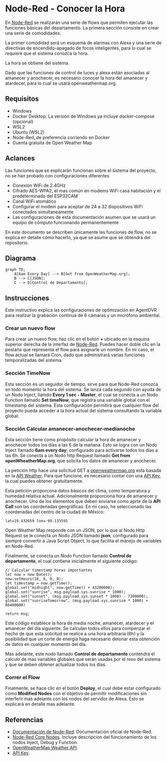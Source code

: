 # Node-Red - Conocer la Hora

En [Node-Red](http://localhost:1880/) se realizarán una serie de flows que permiten ejecutar las funciones básicas del departamento. La primera sección consiste en crear una serie de comodidades.

La primer comodidad será un esquema de alarmas con Alexa y una serie de directivas de encendido-apagado de focos inteligentes, para lo cual se requiere que el sistema conozca la hora.

La hora se obtiene del sistema. 

Dado que las funciones de control de luces y alexa están asociadas al amanecer y anochecer, es necesario conocer la hora del amanecer y atardecer, para lo cual se usará openweathermap.org.

## Requisitos

- Windows
- Docker Desktop. La versión de Windows ya incluye docker-compose (opcional)
- WSL2
- Ubuntu (WSL2)
- Node-Red, de preferencia corriendo en Docker
- Cuenta gratuita de Open Weather Map

## Aclances

Las funciones que se explicarán funcionan sobre el sistema del proyecto, no se han probado con configuraciones diferentes

- Conexión WiFi de 2.4GHz
- Cifrado AES-WPA2, el mas común en modems WiFi casa habitación y el predeterminado del ESP32CAM
- Canal WiFi atomático
- Configurar el modem para aceptar de 24 a 32 dispositivos WiFi conectados simultaneamente
- Las configuraciones de esta documentación asumen que se usará un equipo de cómputo funcionando permanentemente

En este documento se describen únicamente las funciones de flow, no se explica en detalle cómo hacerlo, ya que se asume que se obtendrá del repositorio.

## Diagrama
```mermaid
graph TD;
    A[6am Every Day] --> B[Get from OpenWeatherMap.org];
    B --> C[JSON];
    C --> D[Control de Departamento];
```

## Instrucciones

Este instructivo explica las configuraciones de optimización en AgentDVR para realizar la grabación continua de 6 cámaras y un micrófono ambiental.

### Crear un nuevo flow

Para crear un nuevo flow, haz clic en el botón **+** ubicado en la esquina superior derecha de la interfaz de [Node-Red](http://localhost:1880/). Puedes hacer doble clic en la pestaña que representa el flow para asignarle un nombre. En mi caso, el flow actual se llamará Cron, dado que administrará varias funciones temporalizadas del sistema.

### Sección TimeNow

Esta sección es un seguidor de tiempo, sirve para que Node-Red conozca en todo momento la hora del sistema. Se lanza cada segundo con ayuda de un Nodo Inject, llamdo **Every 1 sec - Master**, el cual se conecta a un Nodo Function llamado **Set timeNow**, que registra una variable global con el timestamp del sistema. Esta configuración permitirá que cualquier flow del proyecto pueda acceder a la hora actual del sistema consultando la variable global.

### Sección Calcular amanecer-anochecer-medianoche

Esta sección tiene como propósito calcular la hora de amanecer y anochecer todos los días a las 6 de la mañana. Esto se logra con un Nodo Inject llamado **6am every day**, configurado para activarse todos los días a las 6h. Se conecta a un Nodo http Request llamado **Get from openWheatherMap.org**, que solicita los datos de amanecer y anochecer.

La petición http hace una solicitud GET a [openweathermap.org](https://openweathermap.org/) esta basada en la [API Weather](https://openweathermap.org/current). Para que funcione, es necesario contar con una [API Key](https://home.openweathermap.org/api_keys), la cual puedes obtener gratuitamente.

Esta petición proporcona datos básicos del clima, como temperatura y humedad relativa actual. Adicionalmente proporciona hora de amanecer y anochecer. Uno de los elementos que deben enviarse como aprte de la **API Call** son las coordenadas geográficas. En mi caso, he seleccionado las coordenadas del centro de la ciudad de México:

```
lat=19.432659 lon=-99.133595
```
Open Weather Map responde con un JSON, por lo que al Nodo Http Request se le conecta un Nodo JSON llamado **json**, configurado para siempre convertir a Java Script Object, lo que facilita el manejo de variables en Node-Red.

Finalmente, se conecta un Nodo Function llamado **Control de departamento**, el cual contiene inicialmente el siguiente código:

```
// Calcular timestamp horas importantes
let now = new Date();
now.setHours(18, 0, 0, 0);
let timestamp = now.getTime();
global.set("midnight", now.getTime() + 43200000);
global.set("sunrise", msg.payload.sys.sunrise * 1000);
global.set("sunset", (msg.payload.sys.sunset * 1000) - 7200000);
global.set("sunriseTomorrow", (msg.payload.sys.sunrise * 1000) + 86400000)

return msg;
```
Este código establece la hora de media noche, amanecer, atardecer y el amanecer del día siguiente. Se calculan todos ellos para compenzar el hecho de que esta solicitud se realice a una hora arbitraria (6h) y la posibilidad que un corte de energía haga necesario detonar esta obtención de datos en cualquier momento del día.

Mas adelante, este nodo llamado **Control de departamento** contendrá el calculo de mas variables globales que serán usadas por el reso del sistema y que se deben obtener actualizar todos los días.

### Correr el Flow

Finalmente, se hace clic en el botón **Deploy**, el cual debe estar configurado como **Modified Nodes** con el objetivo de permitir modificaciones sin interferir mas adelante con los nodos del servidor de Alexa. Esto se explicará en detalle mas adelante.

## Referencias
- [Documentación de Node-Red](https://nodered.org/docs/user-guide/). Documentación oficial de Node-Red.
- [Node-Red Core Nodes](https://nodered.org/docs/user-guide/nodes). Incluye descripcion del funcionamiento de los nodos Inject, Debug y Function.
- [OpenWeatherMap Weather API](https://openweathermap.org/current).
- [API Key](https://home.openweathermap.org/api_keys).